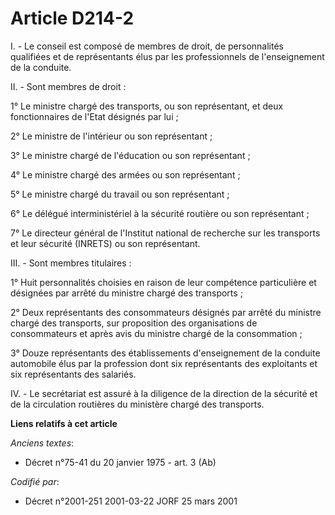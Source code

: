 # Article D214-2

I. - Le conseil est composé de membres de droit, de personnalités qualifiées et de représentants élus par les professionnels
de l'enseignement de la conduite.

II. - Sont membres de droit :

1° Le ministre chargé des transports, ou son représentant, et deux fonctionnaires de l'Etat désignés par lui ;

2° Le ministre de l'intérieur ou son représentant ;

3° Le ministre chargé de l'éducation ou son représentant ;

4° Le ministre chargé des armées ou son représentant ;

5° Le ministre chargé du travail ou son représentant ;

6° Le délégué interministériel à la sécurité routière ou son représentant ;

7° Le directeur général de l'Institut national de recherche sur les transports et leur sécurité (INRETS) ou son représentant.

III. - Sont membres titulaires :

1° Huit personnalités choisies en raison de leur compétence particulière et désignées par arrêté du ministre chargé des
transports ;

2° Deux représentants des consommateurs désignés par arrêté du ministre chargé des transports, sur proposition des
organisations de consommateurs et après avis du ministre chargé de la consommation ;

3° Douze représentants des établissements d'enseignement de la conduite automobile élus par la profession dont six
représentants des exploitants et six représentants des salariés.

IV. - Le secrétariat est assuré à la diligence de la direction de la sécurité et de la circulation routières du ministère
chargé des transports.

**Liens relatifs à cet article**

_Anciens textes_:

  - Décret n°75-41 du 20 janvier 1975 - art. 3 (Ab)

_Codifié par_:

  - Décret n°2001-251 2001-03-22 JORF 25 mars 2001
